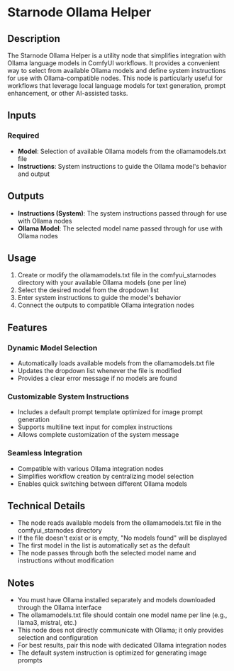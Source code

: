 # Starnode Ollama Helper

## Description
The Starnode Ollama Helper is a utility node that simplifies integration with Ollama language models in ComfyUI workflows. It provides a convenient way to select from available Ollama models and define system instructions for use with Ollama-compatible nodes. This node is particularly useful for workflows that leverage local language models for text generation, prompt enhancement, or other AI-assisted tasks.

## Inputs

### Required
- **Model**: Selection of available Ollama models from the ollamamodels.txt file
- **Instructions**: System instructions to guide the Ollama model's behavior and output

## Outputs
- **Instructions (System)**: The system instructions passed through for use with Ollama nodes
- **Ollama Model**: The selected model name passed through for use with Ollama nodes

## Usage
1. Create or modify the ollamamodels.txt file in the comfyui_starnodes directory with your available Ollama models (one per line)
2. Select the desired model from the dropdown list
3. Enter system instructions to guide the model's behavior
4. Connect the outputs to compatible Ollama integration nodes

## Features

### Dynamic Model Selection
- Automatically loads available models from the ollamamodels.txt file
- Updates the dropdown list whenever the file is modified
- Provides a clear error message if no models are found

### Customizable System Instructions
- Includes a default prompt template optimized for image prompt generation
- Supports multiline text input for complex instructions
- Allows complete customization of the system message

### Seamless Integration
- Compatible with various Ollama integration nodes
- Simplifies workflow creation by centralizing model selection
- Enables quick switching between different Ollama models

## Technical Details
- The node reads available models from the ollamamodels.txt file in the comfyui_starnodes directory
- If the file doesn't exist or is empty, "No models found" will be displayed
- The first model in the list is automatically set as the default
- The node passes through both the selected model name and instructions without modification

## Notes
- You must have Ollama installed separately and models downloaded through the Ollama interface
- The ollamamodels.txt file should contain one model name per line (e.g., llama3, mistral, etc.)
- This node does not directly communicate with Ollama; it only provides selection and configuration
- For best results, pair this node with dedicated Ollama integration nodes
- The default system instruction is optimized for generating image prompts
